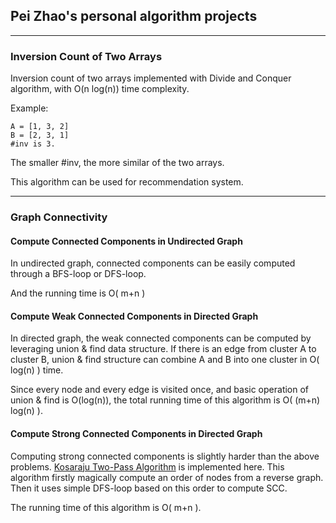## Pei Zhao's personal algorithm projects

---
### Inversion Count of Two Arrays
Inversion count of two arrays implemented with Divide and Conquer
algorithm, with O(n log(n)) time complexity.

Example:

    A = [1, 3, 2]
    B = [2, 3, 1]
    #inv is 3.

The smaller #inv, the more similar of the two arrays.

This algorithm can be used for recommendation system.


---
### Graph Connectivity
#### Compute Connected Components in Undirected Graph
In undirected graph, connected components can be easily computed
through a BFS-loop or DFS-loop.

And the running time is O( m+n )

#### Compute Weak Connected Components in Directed Graph
In directed graph, the weak connected components can be computed
by leveraging union & find data structure. If there is an edge from
cluster A to cluster B, union & find structure can combine A and B into
one cluster in O( log(n) ) time.

Since every node and every edge is visited once, and basic operation
of union & find is O(log(n)), the total running time of this algorithm
is O( (m+n) log(n) ).

#### Compute Strong Connected Components in Directed Graph
Computing strong connected components is slightly harder than the
above problems.
[Kosaraju Two-Pass Algorithm](https://en.wikipedia.org/wiki/Kosaraju%27s_algorithm)
is implemented here. This algorithm firstly magically compute an order
of nodes from a reverse graph. Then it uses simple DFS-loop based on
this order to compute SCC.

The running time of this algorithm is O( m+n ).
